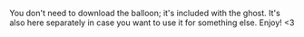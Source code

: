 You don't need to download the balloon; it's included with the ghost. It's also here separately in case you want to use it for something else. Enjoy! <3
